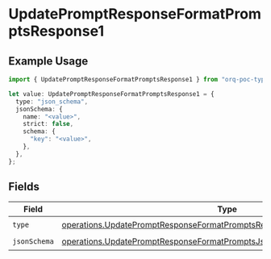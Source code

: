 # UpdatePromptResponseFormatPromptsResponse1

## Example Usage

```typescript
import { UpdatePromptResponseFormatPromptsResponse1 } from "orq-poc-typescript-multi-env-version/models/operations";

let value: UpdatePromptResponseFormatPromptsResponse1 = {
  type: "json_schema",
  jsonSchema: {
    name: "<value>",
    strict: false,
    schema: {
      "key": "<value>",
    },
  },
};
```

## Fields

| Field                                                                                                                                                                    | Type                                                                                                                                                                     | Required                                                                                                                                                                 | Description                                                                                                                                                              |
| ------------------------------------------------------------------------------------------------------------------------------------------------------------------------ | ------------------------------------------------------------------------------------------------------------------------------------------------------------------------ | ------------------------------------------------------------------------------------------------------------------------------------------------------------------------ | ------------------------------------------------------------------------------------------------------------------------------------------------------------------------ |
| `type`                                                                                                                                                                   | [operations.UpdatePromptResponseFormatPromptsResponse200ApplicationJSONType](../../models/operations/updatepromptresponseformatpromptsresponse200applicationjsontype.md) | :heavy_check_mark:                                                                                                                                                       | N/A                                                                                                                                                                      |
| `jsonSchema`                                                                                                                                                             | [operations.UpdatePromptResponseFormatPromptsJsonSchema](../../models/operations/updatepromptresponseformatpromptsjsonschema.md)                                         | :heavy_check_mark:                                                                                                                                                       | N/A                                                                                                                                                                      |